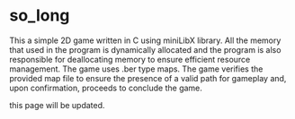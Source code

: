# so_long

This a simple 2D game written in C using miniLibX library. All the memory that used in the program is dynamically allocated and the program is also responsible for deallocating memory to ensure efficient resource management. The game uses .ber type maps. The game verifies the provided map file to ensure the presence of a valid path for gameplay and, upon confirmation, proceeds to conclude the game. 

this page will be updated.
